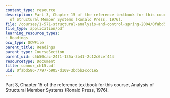 ```yaml
---
content_type: resource
description: Part 3, Chapter 15 of the reference textbook for this course, Analysis
  of Structural Member Systems (Ronald Press, 1976).
file: /courses/1-571-structural-analysis-and-control-spring-2004/0fabd5867797b905d1093bdbb2ccd1e5_connor_ch15.pdf
file_type: application/pdf
learning_resource_types:
- Readings
ocw_type: OCWFile
parent_title: Readings
parent_type: CourseSection
parent_uid: c5b50cac-24f1-135a-3b41-2c12c6cef444
resourcetype: Document
title: connor_ch15.pdf
uid: 0fabd586-7797-b905-d109-3bdbb2ccd1e5
---
```

Part 3, Chapter 15 of the reference textbook for this course, Analysis of Structural Member Systems (Ronald Press, 1976).

